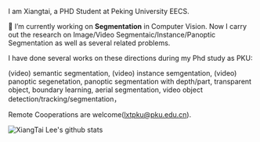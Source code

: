<!--### Hi there 👋





**lxtGH/lxtGH** is a ✨ _special_ ✨ repository because its `README.md` (this file) appears on your GitHub profile.

Here are some ideas to get you started:

- 🔭 I’m currently working on ...
- 🌱 I’m currently learning ...
- 👯 I’m looking to collaborate on ...
- 🤔 I’m looking for help with ...
- 💬 Ask me about ...
- 📫 How to reach me: ...
- 😄 Pronouns: ...
- ⚡ Fun fact: ...
-->

I am Xiangtai, a PHD Student at Peking University EECS. 

🔭 I’m currently working on **Segmentation** in Computer Vision. Now I carry out the research on Image/Video Segmentaic/Instance/Panoptic Segmentation as well as several related problems.

I have done several works on these directions during my Phd study as PKU:

(video) semantic segmentation,
(video) instance semgentation,
(video) panoptic segenetation,
panoptic segmentation with depth/part,
transparent object, 
boundary learning, 
aerial segmentation, 
video object detection/tracking/segmentation，


<!-- 😄 Note I am looking for a job. (Industries, with an interest on Auto-Driving or Research Position). 
Please send me an email at lxtpku@pku.edu.cn.  -->

Remote Cooperations are welcome(lxtpku@pku.edu.cn). 


![XiangTai Lee's github stats](https://github-readme-stats.vercel.app/api?username=lxtGH&show_icons=true)
